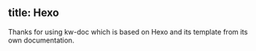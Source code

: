 title: Hexo
---
Thanks for using kw-doc which is based on Hexo and its template from its own documentation.
